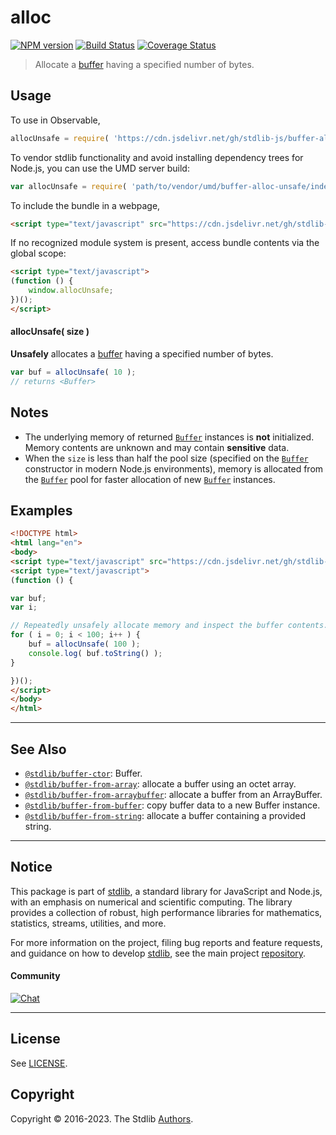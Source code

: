 <!--

@license Apache-2.0

Copyright (c) 2018 The Stdlib Authors.

Licensed under the Apache License, Version 2.0 (the "License");
you may not use this file except in compliance with the License.
You may obtain a copy of the License at

   http://www.apache.org/licenses/LICENSE-2.0

Unless required by applicable law or agreed to in writing, software
distributed under the License is distributed on an "AS IS" BASIS,
WITHOUT WARRANTIES OR CONDITIONS OF ANY KIND, either express or implied.
See the License for the specific language governing permissions and
limitations under the License.

-->

# alloc

[![NPM version][npm-image]][npm-url] [![Build Status][test-image]][test-url] [![Coverage Status][coverage-image]][coverage-url] <!-- [![dependencies][dependencies-image]][dependencies-url] -->

> Allocate a [buffer][@stdlib/buffer/ctor] having a specified number of bytes.

<!-- Section to include introductory text. Make sure to keep an empty line after the intro `section` element and another before the `/section` close. -->

<section class="intro">

</section>

<!-- /.intro -->

<!-- Package usage documentation. -->



<section class="usage">

## Usage

To use in Observable,

```javascript
allocUnsafe = require( 'https://cdn.jsdelivr.net/gh/stdlib-js/buffer-alloc-unsafe@umd/browser.js' )
```

To vendor stdlib functionality and avoid installing dependency trees for Node.js, you can use the UMD server build:

```javascript
var allocUnsafe = require( 'path/to/vendor/umd/buffer-alloc-unsafe/index.js' )
```

To include the bundle in a webpage,

```html
<script type="text/javascript" src="https://cdn.jsdelivr.net/gh/stdlib-js/buffer-alloc-unsafe@umd/browser.js"></script>
```

If no recognized module system is present, access bundle contents via the global scope:

```html
<script type="text/javascript">
(function () {
    window.allocUnsafe;
})();
</script>
```

#### allocUnsafe( size )

**Unsafely** allocates a [buffer][@stdlib/buffer/ctor] having a specified number of bytes.

```javascript
var buf = allocUnsafe( 10 );
// returns <Buffer>
```

</section>

<!-- /.usage -->

<!-- Package usage notes. Make sure to keep an empty line after the `section` element and another before the `/section` close. -->

<section class="notes">

## Notes

-   The underlying memory of returned [`Buffer`][@stdlib/buffer/ctor] instances is **not** initialized. Memory contents are unknown and may contain **sensitive** data.
-   When the `size` is less than half the pool size (specified on the [`Buffer`][@stdlib/buffer/ctor] constructor in modern Node.js environments), memory is allocated from the [`Buffer`][@stdlib/buffer/ctor] pool for faster allocation of new [`Buffer`][@stdlib/buffer/ctor] instances.

</section>

<!-- /.notes -->

<!-- Package usage examples. -->

<section class="examples">

## Examples

<!-- eslint no-undef: "error" -->

```html
<!DOCTYPE html>
<html lang="en">
<body>
<script type="text/javascript" src="https://cdn.jsdelivr.net/gh/stdlib-js/buffer-alloc-unsafe@umd/browser.js"></script>
<script type="text/javascript">
(function () {

var buf;
var i;

// Repeatedly unsafely allocate memory and inspect the buffer contents...
for ( i = 0; i < 100; i++ ) {
    buf = allocUnsafe( 100 );
    console.log( buf.toString() );
}

})();
</script>
</body>
</html>
```

</section>

<!-- /.examples -->

<!-- Section to include cited references. If references are included, add a horizontal rule *before* the section. Make sure to keep an empty line after the `section` element and another before the `/section` close. -->

<section class="references">

</section>

<!-- /.references -->

<!-- Section for related `stdlib` packages. Do not manually edit this section, as it is automatically populated. -->

<section class="related">

* * *

## See Also

-   <span class="package-name">[`@stdlib/buffer-ctor`][@stdlib/buffer/ctor]</span><span class="delimiter">: </span><span class="description">Buffer.</span>
-   <span class="package-name">[`@stdlib/buffer-from-array`][@stdlib/buffer/from-array]</span><span class="delimiter">: </span><span class="description">allocate a buffer using an octet array.</span>
-   <span class="package-name">[`@stdlib/buffer-from-arraybuffer`][@stdlib/buffer/from-arraybuffer]</span><span class="delimiter">: </span><span class="description">allocate a buffer from an ArrayBuffer.</span>
-   <span class="package-name">[`@stdlib/buffer-from-buffer`][@stdlib/buffer/from-buffer]</span><span class="delimiter">: </span><span class="description">copy buffer data to a new Buffer instance.</span>
-   <span class="package-name">[`@stdlib/buffer-from-string`][@stdlib/buffer/from-string]</span><span class="delimiter">: </span><span class="description">allocate a buffer containing a provided string.</span>

</section>

<!-- /.related -->

<!-- Section for all links. Make sure to keep an empty line after the `section` element and another before the `/section` close. -->


<section class="main-repo" >

* * *

## Notice

This package is part of [stdlib][stdlib], a standard library for JavaScript and Node.js, with an emphasis on numerical and scientific computing. The library provides a collection of robust, high performance libraries for mathematics, statistics, streams, utilities, and more.

For more information on the project, filing bug reports and feature requests, and guidance on how to develop [stdlib][stdlib], see the main project [repository][stdlib].

#### Community

[![Chat][chat-image]][chat-url]

---

## License

See [LICENSE][stdlib-license].


## Copyright

Copyright &copy; 2016-2023. The Stdlib [Authors][stdlib-authors].

</section>

<!-- /.stdlib -->

<!-- Section for all links. Make sure to keep an empty line after the `section` element and another before the `/section` close. -->

<section class="links">

[npm-image]: http://img.shields.io/npm/v/@stdlib/buffer-alloc-unsafe.svg
[npm-url]: https://npmjs.org/package/@stdlib/buffer-alloc-unsafe

[test-image]: https://github.com/stdlib-js/buffer-alloc-unsafe/actions/workflows/test.yml/badge.svg?branch=main
[test-url]: https://github.com/stdlib-js/buffer-alloc-unsafe/actions/workflows/test.yml?query=branch:main

[coverage-image]: https://img.shields.io/codecov/c/github/stdlib-js/buffer-alloc-unsafe/main.svg
[coverage-url]: https://codecov.io/github/stdlib-js/buffer-alloc-unsafe?branch=main

<!--

[dependencies-image]: https://img.shields.io/david/stdlib-js/buffer-alloc-unsafe.svg
[dependencies-url]: https://david-dm.org/stdlib-js/buffer-alloc-unsafe/main

-->

[chat-image]: https://img.shields.io/gitter/room/stdlib-js/stdlib.svg
[chat-url]: https://app.gitter.im/#/room/#stdlib-js_stdlib:gitter.im

[stdlib]: https://github.com/stdlib-js/stdlib

[stdlib-authors]: https://github.com/stdlib-js/stdlib/graphs/contributors

[umd]: https://github.com/umdjs/umd
[es-module]: https://developer.mozilla.org/en-US/docs/Web/JavaScript/Guide/Modules

[deno-url]: https://github.com/stdlib-js/buffer-alloc-unsafe/tree/deno
[umd-url]: https://github.com/stdlib-js/buffer-alloc-unsafe/tree/umd
[esm-url]: https://github.com/stdlib-js/buffer-alloc-unsafe/tree/esm
[branches-url]: https://github.com/stdlib-js/buffer-alloc-unsafe/blob/main/branches.md

[stdlib-license]: https://raw.githubusercontent.com/stdlib-js/buffer-alloc-unsafe/main/LICENSE

<!-- <related-links> -->

[@stdlib/buffer/ctor]: https://github.com/stdlib-js/buffer-ctor/tree/umd

[@stdlib/buffer/from-array]: https://github.com/stdlib-js/buffer-from-array/tree/umd

[@stdlib/buffer/from-arraybuffer]: https://github.com/stdlib-js/buffer-from-arraybuffer/tree/umd

[@stdlib/buffer/from-buffer]: https://github.com/stdlib-js/buffer-from-buffer/tree/umd

[@stdlib/buffer/from-string]: https://github.com/stdlib-js/buffer-from-string/tree/umd

<!-- </related-links> -->

</section>

<!-- /.links -->
